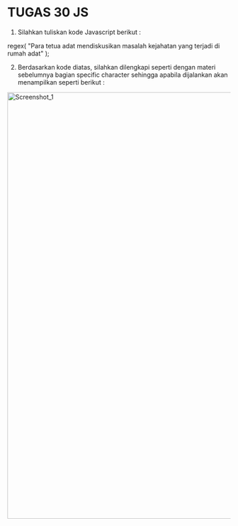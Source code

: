 # TUGAS 30 JS

1. Silahkan tuliskan kode Javascript berikut :

regex(
"Para tetua adat mendiskusikan masalah kejahatan yang terjadi di rumah adat"
);

2. Berdasarkan kode diatas, silahkan dilengkapi seperti dengan materi sebelumnya bagian specific character sehingga apabila dijalankan akan menampilkan seperti berikut :

<img width="960" alt="Screenshot_1" src="https://lh6.googleusercontent.com/onlXt5_KzQaGJkxSW9Hnsizr4fAck3GQlbBktdBiyiF1vdCxPU_VqeIHayWLbPBPkVxER0bI_c9slXavbHoPaGvTzsO1miXPjGfecnlN4t8Qz6v_FGOMjzNkb3d8vAW3ZZJ7dBZlukM_5cY"></img>
